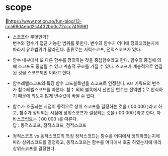 # scope
📕https://www.notion.so/fun-blog/13-cca66d4ebd2c4432bd0c72ccc74f6981 <br>

- 스코프란 무엇인가?    
    변수와 함수가 접근 가능한 범위를 뜻한다. 변수와 함수가 어디에 정의되었는지에 따라서 유효범위가 달라진다. 종류로는 지역스코프, 전역스코프가 있다. 
    
- 함수 내부에서 또 다른 함수를 정의하는 것을 중첩함수라고 한다. 함수의 중첩에 의해 스코프도 중첩될 수 있고 계층적 구조를 가질 수 있다. 스코프가 계층적으로 연결된 것을 스코프체인 이라고 한다.
    
    
- 함수레벨스코프의 특징
    함수 코드블록만을 스코프로 인정한다. var 키워드의 변수가 함수레벨스코프를 따른다. 함수 외의 블록에서 선언된 변수는 전역변수로 인식하기 때문에 의도치 않게 변수값이 바뀔 수 있다. 
    
- 함수가 호출되는 시점이 동적으로 상위 스코프를 결정하는 것을 (  00 000 )라고 하고,   함수가 정의되는 시점에 상위스코프가 결정되는 것을  (  00 000 )라고 한다. 자바스크립트는  (  00 000 )를 따른다. <br>
답 : 동적스코프, 정적스코프, 정적스코프
    
- 정적스코프 vs 동적스코프의 특징
    정적스코프는 함수를 어디에서 정의하였는지에 따라 상위스코프를 결정하고, 동적스코프는 함수를 어디에서 호출 하였는지에 따라 상위스코프를 결정한다.
